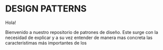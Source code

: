 # DESIGN PATTERNS

Hola! 

Bienvenido a nuestro repositorio de patrones de diseño. 
Este surge con la necesidad de explicar y a su vez entender de manera mas concreta las caracteristimas más importantes de los 
